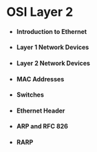 # OSI Layer 2

* #### Introduction to Ethernet
* #### Layer 1 Network Devices
* #### Layer 2 Network Devices
* #### MAC Addresses
* #### Switches
* #### Ethernet Header
* #### ARP and RFC 826
* #### RARP

#### 



